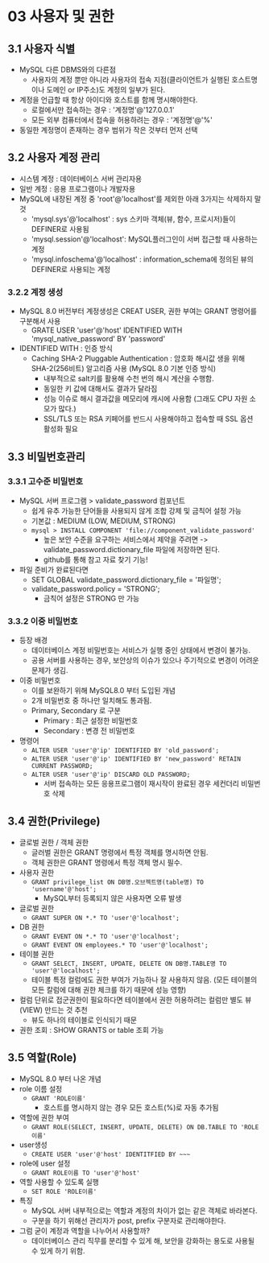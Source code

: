 # 03 사용자 및 권한
## 3.1 사용자 식별
- MySQL 다른 DBMS와의 다른점
  - 사용자의 계정 뿐만 아니라 사용자의 접속 지점(클라이언트가 실행된 호스트명이나 도메인 or IP주소)도 계정의 일부가 된다.
- 계정을 언급할 때 항상 아이디와 호스트를 함께 명시해야한다.
  - 로컬에서만 접속하는 경우 : '계정명'@'127.0.0.1'
  - 모든 외부 컴퓨터에서 접속을 허용하려는 경우 : '계정명'@'%'
- 동일한 계정명이 존재하는 경우 범위가 작은 것부터 먼저 선택
## 3.2 사용자 계정 관리
- 시스템 계정 : 데이터베이스 서버 관리자용
- 일반 계정 : 응용 프로그램이나 개발자용
- MySQL에 내장된 계정 중 'root'@'localhost'를 제외한 아래 3가지는 삭제하지 말것
  - 'mysql.sys'@'localhost' : sys 스키마 객체(뷰, 함수, 프로시저)들이 DEFINER로 사용됨
  - 'mysql.session'@'localhost': MySQL플러그인이 서버 접근할 때 사용하는 계정
  - 'mysql.infoschema'@'localhost' : information_schema에 정의된 뷰의 DEFINER로 사용되는 계정
### 3.2.2 계정 생성
- MySQL 8.0 버전부터 계정생성은 CREAT USER, 권한 부여는 GRANT 명령어를 구분해서 사용
  - GRATE USER 'user'@'host' IDENTIFIED WITH 'mysql_native_password' BY 'password'
- IDENTIFIED WITH : 인증 방식
  - Caching SHA-2 Pluggable Authentication : 암호화 해시값 생을 위해 SHA-2(256비트) 알고리즘 사용 (MySQL 8.0 기본 인증 방식)
    - 내부적으로 salt키를 활용해 수천 번의 해시 계산을 수행함.
    - 동일한 키 값에 대해서도 결과가 달라짐
    - 성능 이슈로 해시 결과값을 메모리에 캐시에 사용함 (그래도 CPU 자원 소모가 많다.) 
    - SSL/TLS 또는 RSA 키페어를 반드시 사용해야하고 접속할 때 SSL 옵션 활성화 필요
## 3.3 비밀번호관리
### 3.3.1 고수준 비밀번호
- MySQL 서버 프로그램 > validate_password 컴포넌트 
  - 쉽게 유추 가능한 단어들을 사용되지 않게 조합 강제 및 금칙어 설정 가능
  - 기본값 : MEDIUM (LOW, MEDIUM, STRONG)
  - ```mysql > INSTALL COMPONENT 'file://component_validate_password'```
    - 높은 보안 수준을 요구하는 서비스에서 제약을 주려면 -> validate_password.dictionary_file 파일에 저장하면 된다.
    - github를 통해 참고 자료 찾기 기능!
- 파일 준비가 완료된다면
  - SET GLOBAL validate_password.dictionary_file = '파일명';
  - validate_password.policy = 'STRONG';
    - 금칙어 설정은 STRONG 만 가능
### 3.3.2 이중 비밀번호
- 등장 배경
  - 데이터베이스 계정 비밀번호는 서비스가 실행 중인 상태에서 변경이 불가능.
  - 공용 서버를 사용하는 경우, 보안상의 이슈가 있으나 주기적으로 변경이 어려운 문제가 생김.
- 이중 비밀번호
  - 이를 보완하기 위해 MySQL8.0 부터 도입된 개념
  - 2개 비밀번호 중 하나만 일치해도 통과됨.
  - Primary, Secondary 로 구분
    - Primary : 최근 설정한 비밀번호
    - Secondary : 변경 전 비밀번호 
- 명령어
  - ```ALTER USER 'user'@'ip' IDENTIFIED BY 'old_password';```
  - ```ALTER USER 'user'@'ip' IDENTIFIED BY 'new_password' RETAIN CURRENT PASSWORD;```
  - ```ALTER USER 'user'@'ip' DISCARD OLD PASSWORD;```
    - 서버 접속하는 모든 응용프로그램이 재시작이 완료된 경우 세컨더리 비밀번호 삭제
## 3.4 권한(Privilege)
- 글로벌 권한 / 객체 권한
  - 글러벌 권한은 GRANT 명령에서 특정 객체를 명시하면 안됨.
  - 객체 권한은 GRANT 명령에서 특정 객체 명시 필수.
- 사용자 권한
  - ```GRANT privilege_list ON DB명.오브젝트명(table명) TO 'username'@'host';```
    - MySQL부터 등록되지 않은 사용자면 오류 발생
- 글로벌 권한
  - ```GRANT SUPER ON *.* TO 'user'@'localhost';```
- DB 권한
  - ```GRANT EVENT ON *.* TO 'user'@'localhost';```
  - ```GRANT EVENT ON employees.* TO 'user'@'localhost';```
- 테이블 권한
  - ```GRANT SELECT, INSERT, UPDATE, DELETE ON DB명.TABLE명 TO 'user'@'localhost';```
  - 테이블 특정 컬럼에도 권한 부여가 가능하나 잘 사용하지 않음. (모든 테이블의 모든 칼럼에 대해 권한 체크를 하기 때문에 성능 영향)
- 컬럼 단위로 접군권한이 필요하다면 테이블에서 권한 허용하려는 컬럼만 별도 뷰(VIEW) 만드는 것 추천
  - 뷰도 하나의 테이블로 인식되기 때문
- 권한 조회 : SHOW GRANTS or table 조회 가능
## 3.5 역할(Role)
- MySQL 8.0 부터 나온 개념
- role 이름 설정
  - ```GRANT 'ROLE이름'```
    - 호스트를 명시하지 않는 경우 모든 호스트(%)로 자동 추가됨
- 역할에 권한 부여
  - ```GRANT ROLE(SELECT, INSERT, UPDATE, DELETE) ON DB.TABLE TO 'ROLE이름'```
- user생성
  - ```CREATE USER 'user'@'host' IDENTITFIED BY ~~~```
- role에 user 설정
  - ```GRANT ROLE이름 TO 'user'@'host'```
- 역할 사용할 수 있도록 실행
  - ```SET ROLE 'ROLE이름'```
- 특징
  - MySQL 서버 내부적으로는 역할과 계정의 차이가 없는 같은 객체로 바라본다.
  - 구분을 하기 위해선 관리자가 post, prefix 구분자로 관리해야한다.
- 그럼 굳이 계정과 역할을 나누어서 사용할까?
  - 데이터베이스 관리 직무를 분리할 수 있게 해, 보안을 강화하는 용도로 사용될 수 있게 하기 위함.
